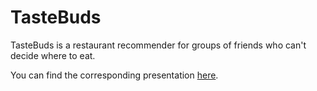 # TasteBuds
TasteBuds is a restaurant recommender for groups of friends who can't decide where to eat.

You can find the corresponding presentation [here](https://docs.google.com/presentation/d/101KvuVgvAvc02cfvTKK-ZgW-liyCx7G1WPJlc8PEhKg/edit?usp=sharing).
